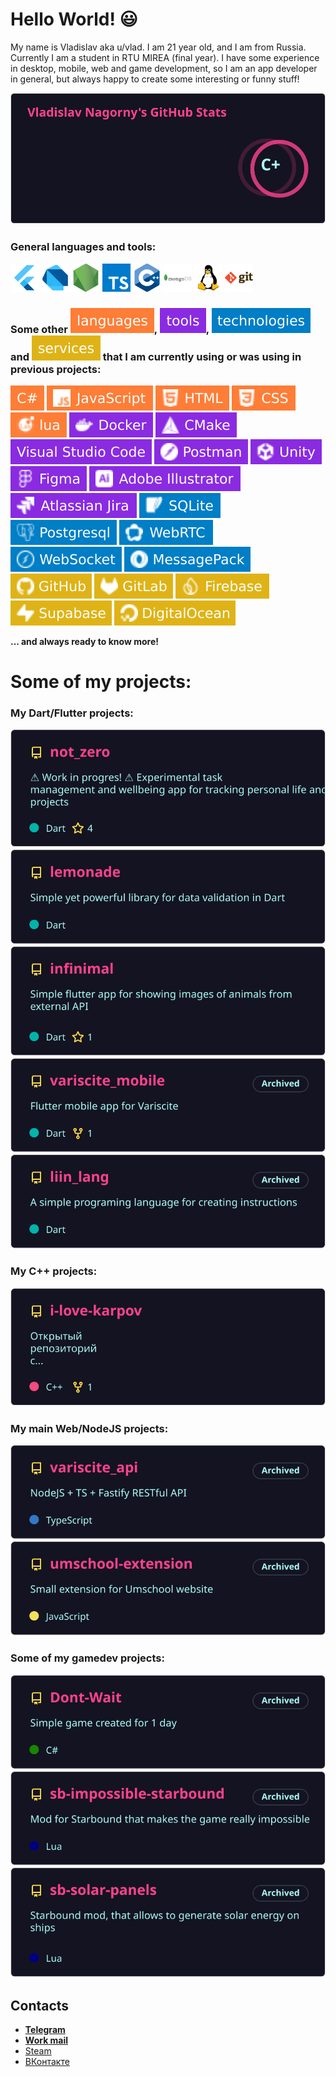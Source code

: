 # Hello World! 😃

My name is Vladislav aka u/vlad. I am 21 year old, and I am from Russia. Currently I am a student in RTU MIREA (final year). I have some experience in desktop, mobile, web and game development, so I am an app developer in general, but always happy to create some interesting or funny stuff!

![Vladislav's GitHub stats](images/cards/profile-card.svg)

### General languages and tools:

[<img src="images/icons/flutter.png" width="45">](https://github.com/topics/flutter)
[<img src="images/icons/dart.png" width="45">](https://github.com/topics/dart)
[<img src="images/icons/nodejs.png" width="45">](https://github.com/topics/nodejs)
[<img src="images/icons/ts.png" width="45">](https://github.com/topics/typescript)
[<img src="images/icons/cpp.png" width="45">](https://github.com/topics/cpp)
[<img src="images/icons/mongodb.png" width="45">](https://github.com/topics/mongodb)
[<img src="images/icons/linux.png" width="45">](https://github.com/topics/linux)
[<img src="images/icons/git.png" width="45">](https://github.com/topics/git)

### Some other ![languages](images/shields/basic-languages.svg), ![tools](images/shields/basic-tools.svg), ![technologies](images/shields/basic-technologies.svg) and ![services](images/shields/basic-services.svg) that I am currently using or was using in previous projects:

![C#](images/shields/c_sharp.svg)
![JS](images/shields/js.svg)
![HTML](images/shields/html5.svg)
![CSS](images/shields/css.svg)
![lua](images/shields/lua.svg)
![Docker](images/shields/docker.svg)
![CMake](images/shields/cmake.svg)
![Visual Studio Code](images/shields/vscode.svg)
![Postman](images/shields/postman.svg)
![Unity](images/shields/unity.svg)
![Figma](images/shields/figma.svg)
![Adobe Illustrator](images/shields/illustrator.svg)
![Atlassian Jira](images/shields/jira.svg)
![SQLite](images/shields/sqlite.svg)
![Postgresql](images/shields/postgresql.svg)
![WebRTC](images/shields/webrtc.svg)
![WebSocket](images/shields/websocket.svg)
![MessagePack](images/shields/msgpack.svg)
![GitHub](images/shields/github.svg)
![GitLab](images/shields/gitlab.svg)
![Firebase](images/shields/firebase.svg)
![Supabase](images/shields/supabase.svg)
![DigitalOcean](images/shields/digital_ocean.svg)

**... and always ready to know more!**

# Some of my projects:

### My Dart/Flutter projects:

[![Not Zero](images/cards/not_zero-project.svg)](https://github.com/debils-tech/not_zero)
[![Lemonade](images/cards/lemonade-project.svg)](https://github.com/uSlashVlad/lemonade)
[![Infinim1al app](images/cards/infinimal-project.svg)](https://github.com/uSlashVlad/infinimal)
[![Variscite Mobile](images/cards/variscite_mobile-project.svg)](https://github.com/uSlashVlad/variscite_mobile)
[![LiIn language](images/cards/liin-project.svg)](https://github.com/uSlashVlad/liin_lang)

### My C++ projects:

[![I Love Karpov](images/cards/ilk-project.svg)](https://github.com/uslashvlad/i-love-karpov)

### My main Web/NodeJS projects:

[![Variscite API](images/cards/variscite_api-project.svg)](https://github.com/uSlashVlad/variscite_api)
[![Umschool extension](images/cards/umschool_extension-project.svg)](https://github.com/uSlashVlad/umschool-extension)

### Some of my gamedev projects:

[![Don't Wait](images/cards/dont_wait-project.svg)](https://github.com/uSlashVlad/Dont-Wait)
[![Impossible StarBound](images/cards/impossible_starbound-project.svg)](https://github.com/uSlashVlad/sb-impossible-starbound)
[![Frackin Solar panels](images/cards/solar_panels-project.svg)](https://github.com/uSlashVlad/sb-solar-panels)

## **Contacts**

<!-- - [**Website** _(currenly under maintenance)_](https://debils.tech) -->
- [**Telegram**](https://t.me/uslashvlad)
- [**Work mail**](mailto:debils.technologies@gmail.com)
- [Steam](https://steamcommunity.com/id/uslashvlad)
- [ВКонтакте](https://vk.com/uslashvlad)
